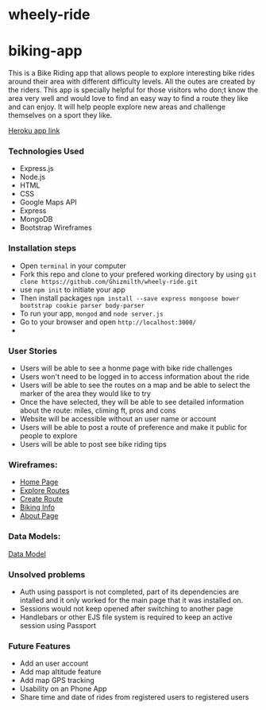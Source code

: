 # wheely-ride

# biking-app

This is a Bike Riding app that allows people to explore interesting bike rides around their area with different difficulty levels. All the outes are created by the riders. This app is specially helpful for those visitors who don;t know the area very well and would love to find an easy way to find a route they like and can enjoy. It will help people explore new areas and challenge themselves on a sport they like.

[Heroku app link](https://wheely-app.herokuapp.com/)

### Technologies Used

- Express.js
- Node.js
- HTML
- CSS
- Google Maps API
- Express
- MongoDB
- Bootstrap Wireframes

### Installation steps

- Open ```terminal``` in your computer
- Fork this repo and clone to your prefered working directory by using ```git clone https://github.com/Ghizmilth/wheely-ride.git```
- use ```npm init``` to initiate your app
- Then install packages ```npm install --save express mongoose bower bootstrap cookie parser body-parser```
- To run your app, ```mongod``` and ```node server.js```
- Go to your browser and open ```http://localhost:3000/```
-

### User Stories

- Users will be able to see a honme page with bike ride challenges
- Users won't need to be logged in to access information about the ride
- Users will be able to see the routes on a map and be able to select the marker of the area they would like to try
- Once the have selected, they will be able to see detailed information about the route: miles, climing ft, pros and cons
- Website will be accessible without an user name or account
- Users will be able to post a route of preference and make it public for people to explore
- Users will be able to post see bike riding tips 


### Wireframes:

- [Home Page](https://i.imgur.com/VEXjiq0.png)
- [Explore Routes](https://i.imgur.com/u2ifJa5.png)
- [Create Route](https://i.imgur.com/XRoFDPJ.png)
- [Biking Info](https://i.imgur.com/94NU7LI.png)
- [About Page](https://i.imgur.com/qPtCZyX.png)

### Data Models:

[Data Model](https://i.imgur.com/d0GGSTs.png)

### Unsolved problems

- Auth using passport is not completed, part of its dependencies are intalled and it only worked for the main page 
  that it was installed on.
- Sessions would not keep opened after switching to another page
- Handlebars or other EJS file system is required to keep an active session using Passport

### Future Features
- Add an user account
- Add map altitude feature
- Add map GPS tracking
- Usability on an Phone App
- Share time and date of rides from registered users to registered users



